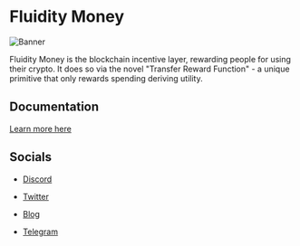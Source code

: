
# Fluidity Money

![Banner](https://landing-cdn.s3.ap-southeast-2.amazonaws.com/gitbook-content/BANNER_FLUIDITY+(4).png "Banner")

Fluidity Money is the blockchain incentive layer, rewarding people for
using their crypto. It does so via the novel "Transfer Reward Function" -
a unique primitive that only rewards spending deriving utility.

## Documentation

[Learn more here](https://fluidity.money "Landing site")

## Socials

- [Discord](https://discord.gg/fluidity "Discord")

- [Twitter](https://twitter.com/fluiditymoney "Twitter")

- [Blog](https://blog.fluidity.money/ "Blog")

- [Telegram](https://t.me/fluiditymoney "Telegram")
